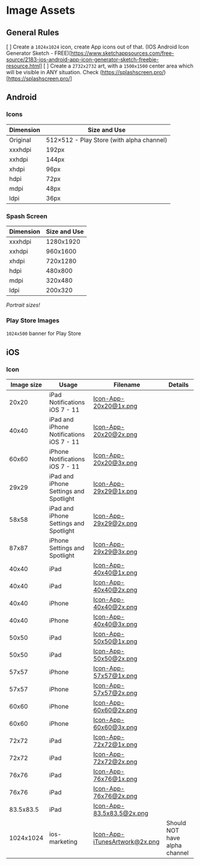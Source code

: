 # Image Assets

## General Rules

[ ] Create a `1024x1024` icon, create App icons out of that. (IOS Android Icon Generator Sketch - FREE)[https://www.sketchappsources.com/free-source/2183-ios-android-app-icon-generator-sketch-freebie-resource.html]
[ ] Create a `2732x2732` art, with a `1500x1500` center area which will be visible in ANY situation. Check (https://splashscreen.pro/)[https://splashscreen.pro/]

## Android

### Icons

| Dimension | Size and Use |
|-----------|--------------|
| Original | 512×512 - Play Store (with alpha channel) |
| xxxhdpi | 192px |
| xxhdpi | 144px |
| xhdpi | 96px |
| hdpi | 72px |
| mdpi | 48px |
| ldpi | 36px |

### Spash Screen

| Dimension | Size and Use |
|-----------|--------------|
| xxxhdpi | 1280x1920 |
| xxhdpi | 960x1600 |
| xhdpi | 720x1280 |
| hdpi | 480x800 |
| mdpi | 320x480 |
| ldpi | 200x320 |

*_Portrait sizes!_*

### Play Store Images

`1024x500` banner for Play Store

## iOS

### Icon

| Image size | Usage | Filename | Details |
|------------|-------|----------|---------|
| 20x20 | iPad Notifications iOS 7 - 11 | Icon-App-20x20@1x.png | |
| 40x40 | iPad and iPhone Notifications iOS 7 - 11 | Icon-App-20x20@2x.png | |
| 60x60 | iPhone Notifications iOS 7 - 11 | Icon-App-20x20@3x.png | |
| 29x29 | iPad and iPhone Settings and Spotlight | Icon-App-29x29@1x.png | |
| 58x58 | iPad and iPhone Settings and Spotlight | Icon-App-29x29@2x.png | |
| 87x87 | iPhone Settings and Spotlight | Icon-App-29x29@3x.png | |
| 40x40 | iPad | Icon-App-40x40@1x.png | |
| 40x40 | iPad | Icon-App-40x40@2x.png | |
| 40x40 | iPhone | Icon-App-40x40@2x.png | |
| 40x40 | iPhone | Icon-App-40x40@3x.png | |
| 50x50 | iPad | Icon-App-50x50@1x.png | |
| 50x50 | iPad | Icon-App-50x50@2x.png | |
| 57x57 | iPhone | Icon-App-57x57@1x.png | |
| 57x57 | iPhone | Icon-App-57x57@2x.png | |
| 60x60 | iPhone | Icon-App-60x60@2x.png | |
| 60x60 | iPhone | Icon-App-60x60@3x.png | |
| 72x72 | iPad | Icon-App-72x72@1x.png | |
| 72x72 | iPad | Icon-App-72x72@2x.png | |
| 76x76 | iPad | Icon-App-76x76@1x.png | |
| 76x76 | iPad | Icon-App-76x76@2x.png | |
| 83.5x83.5 | iPad | Icon-App-83.5x83.5@2x.png | |
| 1024x1024 | ios-marketing | Icon-App-iTunesArtwork@2x.png | Should NOT have alpha channel |
